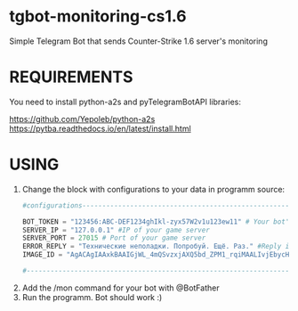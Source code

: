 # tgbot-monitoring-cs1.6
Simple Telegram Bot that sends Counter-Strike 1.6 server's monitoring
# REQUIREMENTS
You need to install python-a2s and pyTelegramBotAPI libraries:

https://github.com/Yepoleb/python-a2s<br />
https://pytba.readthedocs.io/en/latest/install.html
# USING
1. Change the block with configurations to your data in programm source:
    ```python
    #configurations----------------------------------------------------------------------------------------------------------------------------------

    BOT_TOKEN = "123456:ABC-DEF1234ghIkl-zyx57W2v1u123ew11" # Your bot's token
    SERVER_IP = "127.0.0.1" #IP of your game server
    SERVER_PORT = 27015 # Port of your game server
    ERROR_REPLY = "Технические неполадки. Попробуй. Ещё. Раз." #Reply in case of an unexpected error
    IMAGE_ID = "AgACAgIAAxkBAAIGjWL_4mQSvzxjAXQ5bd_ZPM1_rqiMAALIvjEbycHZSvNZ6nnYZNfaAQADAgADeAADKQQ"    #Image which will be attached to the message.

    #------------------------------------------------------------------------------------------------------------------------------------------------
    ```
2. Add the /mon command for your bot with @BotFather
3. Run the programm. Bot should work :)
